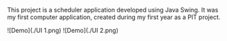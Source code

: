 This project is a scheduler application developed using Java Swing. It was my first computer application, created during my first year as a PIT project.


![Demo](./UI 1.png)
![Demo](./UI 2.png)

